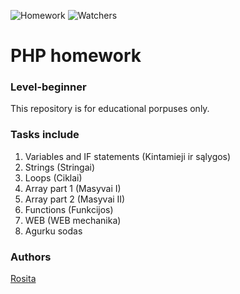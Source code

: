 ![Homework](https://img.shields.io/badge/PHP-homework-blue)
![Watchers](https://img.shields.io/github/watchers/rositatisor/homework?style=social)

# PHP homework
### Level-beginner

This repository is for educational porpuses only. 

### Tasks include
1. Variables and IF statements (Kintamieji ir sąlygos)
2. Strings (Stringai)
3. Loops (Ciklai)
4. Array part 1 (Masyvai I)
5. Array part 2 (Masyvai II)
6. Functions (Funkcijos)
7. WEB (WEB mechanika)
8. Agurku sodas

### Authors
[Rosita](https://github.com/rositatisor)
